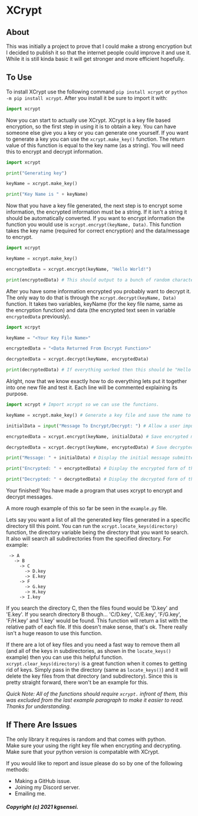 # XCrypt

## About

This was initially a project to prove that I could make a strong encryption but I decided to publish it so that the internet people could improve it and use it. While it is still kinda basic it will get stronger and more efficient hopefully.

## To Use

To install XCrypt use the following command `pip install xcrypt` or `python -m pip install xcrypt`. After you install it be sure to import it with:

```py
import xcrypt
```

Now you can start to actually use XCrypt. XCrypt is a key file based encryption, so the first step in using it is to obtain a key. You can have someone else give you a key or you can generate one yourself. If you want to generate a key you can use the `xcrypt.make_key()` function. The return value of this function is equal to the key name (as a string). You will need this to encrypt and decrypt information.

```py
import xcrypt

print("Generating key")

keyName = xcrypt.make_key()

print("Key Name is " + keyName)

```

Now that you have a key file generated, the next step is to encrypt some information, the encrypted information must be a string. If it isn't a string it should be automatically converted. If you want to encrypt information the function you would use is `xcrypt.encrypt(keyName, Data)`. This function takes the key name (required for correct encryption) and the data/message to encrypt.

```py
import xcrypt

keyName = xcrypt.make_key()

encryptedData = xcrypt.encrypt(keyName, "Hello World!")

print(encryptedData) # This should output to a bunch of random characters.
```

After you have some information encrypted you probably want to decrypt it. The only way to do that is through the `xcrypt.decrypt(keyName, Data)` function. It takes two variables, keyName (for the key file name, same as the encryption function) and data (the encrypted text seen in variable `encryptedData` previously).

```py
import xcrpyt

keyName = "<Your Key File Name>"

encryptedData = "<Data Returned From Encrypt Function>"

decryptedData = xcrypt.decrypt(keyName, encryptedData)

print(decryptedData) # If everything worked then this should be "Hello World!".
```

Alright, now that we know exactly how to do everything lets put it together into one new file and test it. Each line will be commented explaining its purpose.

```py
import xcrypt # Import xcrypt so we can use the functions.

keyName = xcrypt.make_key() # Generate a key file and save the name to a variable.

initialData = input("Message To Encrypt/Decrypt: ") # Allow a user imputed message.

encryptedData = xcrypt.encrypt(keyName, initialData) # Save encrypted message to variable.

decryptedData = xcrypt.decrypt(keyName, encryptedData) # Save decrypted message to variable.

print("Message: " + initialData) # Display the initial message submitted.

print("Encrypted: " + encryptedData) # Display the encrypted form of the message.

print("Decrypted: " + decryptedData) # Display the decrypted form of the message.
```

Your finished! You have made a program that uses xcrypt to encrypt and decrypt messages.

A more rough example of this so far be seen in the `example.py` file.

Lets say you want a list of all the generated key files generated in a specific directory till this point. You can run the `xcrypt.locate_keys(directory)` function, the directory variable being the directory that you want to search. It also will search all subdirectories from the specified directory. For example:

```
 -> A
   -> B
     -> C
       -> D.key
       -> E.key
     -> F
       -> G.key
       -> H.key
     -> I.key
```

If you search the directory C, then the files found would be 'D.key' and 'E.key'. If you search directory B though... 'C/D.key', 'C/E.key', 'F/G.key', 'F/H.key' and 'I.key' would be found. This function will return a list with the relative path of each file. If this doesn't make sense, that's ok. There really isn't a huge reason to use this function.

If there are a lot of key files and you need a fast way to remove them all (and all of the keys in subdirectories, as shown in the `locate_keys()` example) then you can use this helpful function. `xcrypt.clear_keys(directory)` is a great function when it comes to getting rid of keys. Simply pass in the directory (same as `locate_keys()`) and it will delete the key files from that directory (and subdirectory). Since this is pretty straight forward, there won't be an example for this.

*Quick Note: All of the functions should require `xcrypt.` infront of them, this was excluded from the last example paragraph to make it easier to read. Thanks for understanding.*

## If There Are Issues

The only library it requires is random and that comes with python.  
Make sure your using the right key file when encrypting and decrypting.  
Make sure that your python version is compatable with XCrypt.

If you would like to report and issue please do so by one of the following methods:
 - Making a GitHub issue.
 - Joining my Discord server.
 - Emailing me.

##### Copyright (c) 2021 kgsensei.
